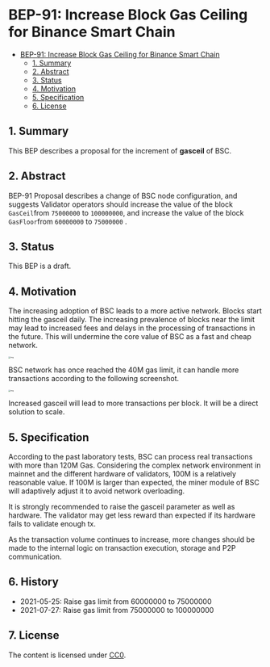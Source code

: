 # BEP-91: Increase Block Gas Ceiling for Binance Smart Chain

- [BEP-91: Increase Block Gas Ceiling for Binance Smart Chain](#bep-91-increase-block-gas-ceiling-for-binance-smart-chain)
  - [1. Summary](#1-summary)
  - [2. Abstract](#2-abstract)
  - [3. Status](#3-status)
  - [4. Motivation](#4-motivation)
  - [5. Specification](#5-specification)
  - [6. License](#6-license)
  
## 1. Summary

This BEP describes a proposal for the increment of **gasceil** of BSC.

## 2. Abstract

BEP-91 Proposal describes a change of BSC node configuration, and suggests Validator operators should increase the value of  the block `GasCeil`from `75000000` to `100000000`, and increase the value of  the block `GasFloor`from `60000000` to `75000000` .

## 3. Status

This BEP is a draft. 

## 4. Motivation

The increasing adoption of BSC leads to a more active network. Blocks start hitting the gasceil daily. The increasing prevalence of blocks near the limit may lead to increased fees and delays in the processing of transactions in the future. This will undermine the core value of BSC as a fast and cheap network. 

<img src="https://lh3.googleusercontent.com/SJut_-wd361nLpE7Gk6pMW8CQ_DoV4zPn4iqdz-jXA_Nd576YByacMj3mdH1IVdfGyvYl6HgHXAaqioEDyRIXK4wgr-KSP6MxbWrrLNX8M-ml3cznz3F8M-hZEZBao4jWSXVOIx3" alt="img" style="zoom:25%;" />

BSC network has once reached the 40M gas limit, it can handle more transactions according to the following screenshot.

<img src="https://lh6.googleusercontent.com/IiLTxhMi5JrHnWd-Oz0AABtS0hqNe7ILUkiw3FG0-fuChPUfRtDX_ux-hoMeIRZyQUKEtx5Kj_THcTAXFmoyDjXwdpGwoPMO80ncpjvtOoUsVdVdyuWGYK0gqxRL4htAn46hwRIf" alt="img" style="zoom:25%;" />

Increased gasceil will lead to more transactions per block. It will be a direct solution to scale.  

## 5. Specification

According to the past laboratory tests, BSC can process real transactions with more than 120M Gas. Considering the complex network environment in mainnet and the different hardware of validators, 100M is a relatively reasonable value. If 100M is larger than expected, the miner module of BSC will adaptively adjust it to avoid network overloading. 

It is strongly recommended to raise the gasceil parameter as well as hardware. The validator may get less reward than expected if its hardware fails to validate enough tx.

As the transaction volume continues to increase, more changes should be made to the internal logic on transaction execution, storage and P2P communication.

## 6. History

- 2021-05-25: Raise gas limit from 60000000 to 75000000
- 2021-07-27: Raise gas limit from 75000000 to 100000000

## 7. License

The content is licensed under [CC0](https://creativecommons.org/publicdomain/zero/1.0/).
